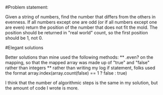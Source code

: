 #Problem statement:

Given a string of numbers, find the number that differs from the others in evenness. If all numbers except one are odd (or if all numbers except one are even) return the position of the number that does not fit the mold. The position should be returned in "real world" count, so the first position should be 1, not 0.

#Elegant solutions

Better solutions than mine used the following methods:
** .even? on the mapping, so that the mapped array was made up of "true" and "false" rather than integers
** rather than writing my log if statement, folks used the format array.index(array.count(false) == 1 ? false : true)

I think that the number of algorithmic steps is the same in my solution, but the amount of code I wrote is more.